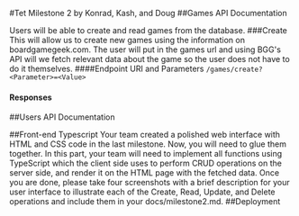 #Tet Milestone 2
by Konrad, Kash, and Doug
##Games API Documentation
<!--
we need an api for get/update game description, and get/update user profile
i think we should skip delete functionality for now
for example:
-->
Users will be able to create and read games from the database.
###Create
This will allow us to create new games using the information on boardgamegeek.com. The user will put in the games url and using BGG's API will we fetch relevant data about the game so the user does not have to do it themselves.
####Endpoint URI and Parameters
`/games/create?<Parameter>=<Value>`


#### Responses
##Users API Documentation
<!--
do this for each API ( read, update, delete, etc.)
-->
##Front-end Typescript
Your team created a polished web interface with HTML and CSS code in the last milestone. Now, you will need to glue them together. In this part, your team will need to implement all functions using TypeScript which the client side uses to perform CRUD operations on the server side, and render it on the HTML page with the fetched data. Once you are done, please take four screenshots with a brief description for your user interface to illustrate each of the Create, Read, Update, and Delete operations and include them in your docs/milestone2.md.
##Deployment
<!--
compile ts into js(obviously) and deploy on heroku 
-->